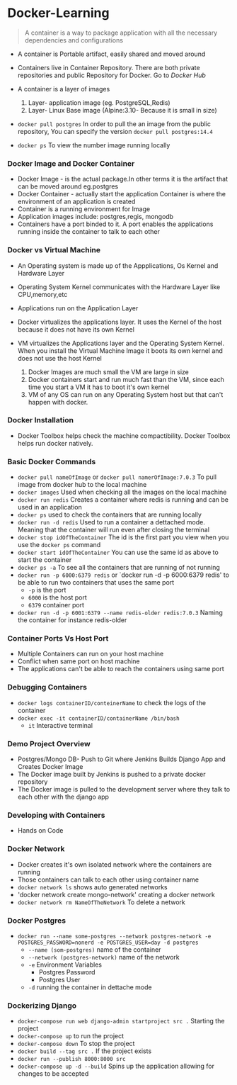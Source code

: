 # Docker-Learning

> A container is a way to package application with all the necessary dependencies and configurations

- A container is Portable artifact, easily shared and moved around
- Containers live in Container Repository. There are both private repositories and public Repository for Docker. Go to _Docker Hub_
- A container is a layer of images

  1. Layer- application image (eg. PostgreSQL,Redis)
  2. Layer- Linux Base image (Alpine:3.10- Because it is small in size)

- `docker pull postgres` In order to pull the an image from the public repository, You can specify the version `docker pull postgres:14.4`
- `docker ps` To view the number image running locally

### Docker Image and Docker Container

- Docker Image - is the actual package.In other terms it is the artifact that can be moved around eg.postgres
- Docker Container - actually start the application Container is where the environment of an application is created
- Container is a running environment for Image
- Application images include: postgres,regis, mongodb
- Containers have a port binded to it. A port enables the applications running inside the container to talk to each other

### Docker vs Virtual Machine

- An Operating system is made up of the Appplications, Os Kernel and Hardware Layer

- Operating System Kernel communicates with the Hardware Layer like CPU,memory,etc
- Applications run on the Application Layer
- Docker virtualizes the applications layer. It uses the Kernel of the host because it does not have its own Kernel
- VM virtualizes the Applications layer and the Operating System Kernel. When you install the Virtual Machine Image it boots its own kernel and does not use the host Kernel
  1. Docker Images are much small the VM are large in size
  2. Docker containers start and run much fast than the VM, since each time you start a VM it has to boot it's own kernel
  3. VM of any OS can run on any Operating System host but that can't happen with docker.

### Docker Installation

- Docker Toolbox helps check the machine compactibility. Docker Toolbox helps run docker natively.

### Basic Docker Commands

- `docker pull nameOfImage` or `docker pull namerOfImage:7.0.3` To pull image from docker hub to the local machine
- `docker images` Used when checking all the images on the local machine
- `docker run redis` Creates a container where redis is running and can be used in an application
- `docker ps` used to check the containers that are running locally
- `docker run -d redis` Used to run a container a dettached mode. Meaning that the container will run even after closing the terminal
- `docker stop idOfTheContainer` The id is the first part you view when you use the `docker ps` command
- `docker start idOfTheContainer` You can use the same id as above to start the container
- `docker ps -a` To see all the containers that are running of not running
- `docker run -p 6000:6379 redis` or `docker run -d -p 6000:6379 redis' to be able to run two containers that uses the same port
  - `-p` is the port
  - `6000` is the host port
  - `6379` container port
- `docker run -d -p 6001:6379 --name redis-older redis:7.0.3` Naming the container for instance redis-older

### Container Ports Vs Host Port

- Multiple Containers can run on your host machine
- Conflict when same port on host machine
- The applications can't be able to reach the containers using same port

### Debugging Containers

- `docker logs containerID/conteinerName` to check the logs of the container
- `docker exec -it containerID/containerName /bin/bash`
  - `it` Interactive terminal

### Demo Project Overview

- Postgres/Mongo DB- Push to Git where Jenkins Builds Django App and Creates Docker Image
- The Docker image built by Jenkins is pushed to a private docker repository
- The Docker image is pulled to the development server where they talk to each other with the django app

### Developing with Containers

- Hands on Code

### Docker Network

- Docker creates it's own isolated network where the containers are running
- Those containers can talk to each other using container name
- `docker network ls` shows auto generated networks
- 'docker network create mongo-network' creating a docker network
- `docker network rm NameOfTheNetwork` To delete a network

### Docker Postgres

- `docker run --name some-postgres --network postgres-network -e POSTGRES_PASSWORD=nonerd -e POSTGRES_USER=day -d postgres`
  - `--name (som-postgres)` name of the container
  - `--network (postgres-network)` name of the network
  - `-e` Environment Variables
    - Postgres Password
    - Postgres User
  - `-d` running the container in dettache mode

### Dockerizing Django

- `docker-compose run web django-admin startproject src .` Starting the project
- `docker-compose up` to run the project
- `docker-compose down` To stop the project
- `docker build --tag src .` If the project exists
- `docker run --publish 8000:8000 src`
- `docker-compose up -d --build` Spins up the application allowing for changes to be accepted
